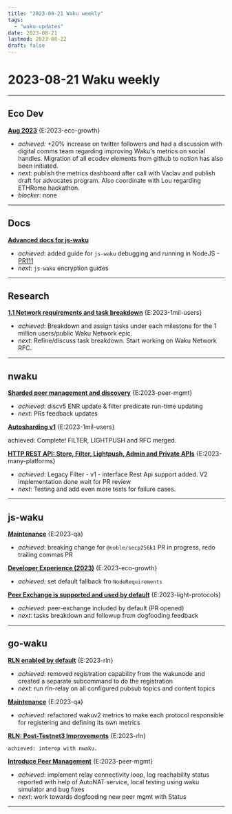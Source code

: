 ```yaml
---
title: "2023-08-21 Waku weekly"
tags:
  - "waku-updates"
date: 2023-08-21
lastmod: 2023-08-22
draft: false
---
```


# 2023-08-21 Waku weekly
---
## Eco Dev

**[Aug 2023](https://github.com/waku-org/internal-waku-outreach/issues/103)** {E:2023-eco-growth}

- *achieved:* +20% increase on twitter followers and had a discussion with digital comms team regarding improving Waku's metrics on social handles. Migration of all ecodev elements from github to notion has also been initiated.
- *next:* publish the metrics dashboard after call with Vaclav and publish draft for advocates program. Also coordinate with Lou regarding ETHRome hackathon.
- *blocker:* none

---
## Docs

**[Advanced docs for js-waku](https://github.com/waku-org/docs.waku.org/issues/104)**

- _achieved_: added guide for `js-waku` debugging and running in NodeJS - [PR111](https://github.com/waku-org/docs.waku.org/pull/111)
- _next_: `js-waku` encryption guides

---
## Research

**[1.1 Network requirements and task breakdown](https://github.com/waku-org/research/issues/6)** {E:2023-1mil-users}

- _achieved_: Breakdown and assign tasks under each milestone for the 1 million users/public Waku Network epic.
- _next_: Refine/discuss task breakdown. Start working on Waku Network RFC.

---
## nwaku

**[Sharded peer management and discovery](https://github.com/waku-org/nwaku/issues/1919)** {E:2023-peer-mgmt}

- _achieved_: discv5 ENR update & filter predicate run-time updating
- _next_: PRs feedback updates

**[Autosharding v1](https://github.com/waku-org/nwaku/issues/1846)** {E:2023-1mil-users}

achieved: Complete! FILTER, LIGHTPUSH and RFC merged.

**[HTTP REST API: Store, Filter, Lightpush, Admin and Private APIs](https://github.com/waku-org/nwaku/issues/1076)** {E:2023-many-platforms}

- _achieved_: Legacy Filter - v1 - interface Rest Api support added. V2 implementation done wait for PR review
- _next_: Testing and add even more tests for failure cases.

---
## js-waku

**[Maintenance](https://github.com/waku-org/js-waku/issues/1455)** {E:2023-qa}

- _achieved_: breaking change for `@noble/secp256k1` PR in progress, redo trailing commas PR

**[Developer Experience (2023)](https://github.com/waku-org/js-waku/issues/1453)** {E:2023-eco-growth}

- _achieved:_ set default fallback fro `NodeRequirements`

**[Peer Exchange is supported and used by default](https://github.com/waku-org/js-waku/issues/1429)** {E:2023-light-protocols}

- _achieved_: peer-exchange included by default (PR opened)
- _next_: tasks breakdown and followup from dogfooding feedback

---
## go-waku

**[RLN enabled by default](https://github.com/waku-org/go-waku/issues/655)** {E:2023-rln}

- _achieved_: removed registration capability from the wakunode and created a separate subcommand to do the registration
- _next_: run rln-relay on all configured pubsub topics and content topics

**[Maintenance](https://github.com/waku-org/go-waku/issues/634)** {E:2023-qa}

- _achieved_: refactored wakuv2 metrics to make each protocol responsible for registering and defining its own metrics

**[RLN: Post-Testnet3 Improvements](https://github.com/waku-org/go-waku/issues/605)** {E:2023-rln}

    achieved: interop with nwaku.

**[Introduce Peer Management](https://github.com/waku-org/go-waku/issues/594)** {E:2023-peer-mgmt}

- _achieved_: implement relay connectivity loop, log reachability status reported with help of AutoNAT service, local testing using waku simulator and bug fixes
- _next_: work towards dogfooding new peer mgmt with Status

---
